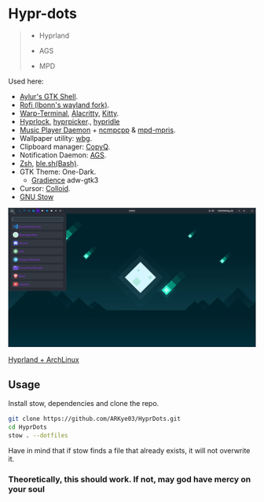 # Hypr-dots

> - Hyprland
>
> - AGS
>
> - MPD

Used here:

- [Aylur's GTK Shell](https://github.com/Aylur/ags).
- [Rofi (lbonn's wayland fork)](https://github.com/lbonn/rofi).
- [Warp-Terminal](https://www.warp.dev/), [Alacritty](https://alacritty.org/), [Kitty](https://sw.kovidgoyal.net/kitty/).
- [Hyprlock](https://github.com/hyprwm/hyprlock), [hyprpicker](https://github.com/hyprwm/hyprpicker)., [hypridle](https://github.com/hyprwm/hypridle)
- [Music Player Daemon](https://musicpd.org/) + [ncmpcpp](https://github.com/ncmpcpp/ncmpcpp) & [mpd-mpris](https://github.com/natsukagami/mpd-mpris).
- Wallpaper utility: [wbg](https://codeberg.org/dnkl/wbg).
- Clipboard manager: [CopyQ](https://github.com/hluk/CopyQ).
- Notification Daemon: [AGS](https://aylur.github.io/ags-docs/services/notifications/).
- [Zsh](https://www.zsh.org/), [ble.sh(Bash)](https://github.com/akinomyoga/ble.sh).
- GTK Theme: One-Dark.
  - [Gradience](https://github.com/GradienceTeam/Gradience) adw-gtk3
- Cursor: [Colloid](https://github.com/vinceliuice/Colloid-icon-theme).
- [GNU Stow](https://www.gnu.org/software/stow/)

!["Something went wrong :("](./public/hypr_arch.gif "Hyprland Arch theme")

[Hyprland + ArchLinux](https://github.com/ARKye03/dotfiles/tree/HyprArch)

## Usage

  Install stow, dependencies and clone the repo.
  
  ```sh
  git clone https://github.com/ARKye03/HyprDots.git
  cd HyprDots
  stow . --dotfiles
  ```

  Have in mind that if stow finds a file that already exists, it will not overwrite it.

### Theoretically, this should work. If not, may god have mercy on your soul
